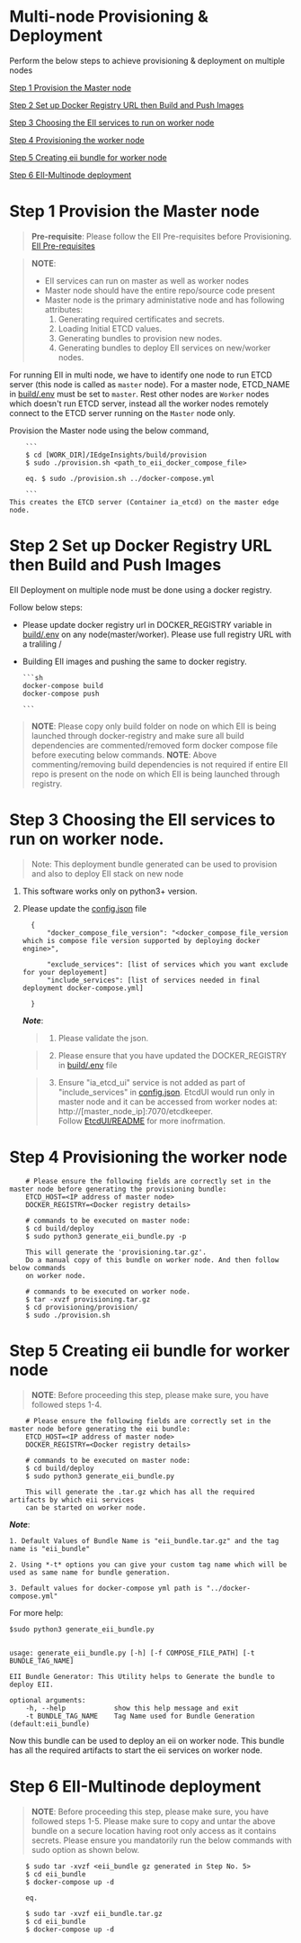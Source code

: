 # Multi-node Provisioning & Deployment

Perform the below steps  to achieve provisioning & deployment on multiple nodes

[Step 1 Provision the Master node](#step-1-provision-the-master-node)

[Step 2 Set up Docker Registry URL then Build and Push Images](#step-2-set-up-docker-registry-url-then-build-and-push-images)

[Step 3 Choosing the EII services to run on worker node](#step-3-choosing-the-eii-services-to-run-on-worker-node)

[Step 4 Provisioning the worker node](#step-4-provisioning-the-worker-node)

[Step 5 Creating eii bundle for worker node](#step-5-creating-eii-bundle-for-worker-node)

[Step 6 EII-Multinode deployment](#step-6-eii-multinode-deployment)

# Step 1 Provision the Master node

> **Pre-requisite**:
> Please follow the EII Pre-requisites before Provisioning.
> [EII Pre-requisites](../../README.md#eii-pre-requisites)

> **NOTE**:
> * EII services can run on master as well as worker nodes
> * Master node should have the entire repo/source code present
> * Master node is the primary administative node and has following attributes:
>   1. Generating required certificates and secrets.
>   2. Loading Initial ETCD values.
>   3. Generating bundles to provision new nodes.
>   4. Generating bundles to deploy EII services on new/worker nodes.


For running EII in multi node, we have to identify one node to run ETCD server (this node is called as `master` node). For a master node, ETCD_NAME in [build/.env](../.env) must be set to `master`. Rest other nodes are `Worker` nodes which doesn't run ETCD server, instead all the worker nodes remotely connect to the ETCD server running on the `Master` node only.

Provision the Master node using the below command,

        ```
        $ cd [WORK_DIR]/IEdgeInsights/build/provision
        $ sudo ./provision.sh <path_to_eii_docker_compose_file>

        eq. $ sudo ./provision.sh ../docker-compose.yml

        ```
    This creates the ETCD server (Container ia_etcd) on the master edge node.

# Step 2 Set up Docker Registry URL then Build and Push Images
EII Deployment on multiple node must be done using a docker registry.

Follow below steps:

* Please update docker registry url in DOCKER_REGISTRY variable in  [build/.env](../.env) on any node(master/worker). Please use full registry URL with a traliling /

* Building EII images and pushing the same to docker registry.

      ```sh
      docker-compose build
      docker-compose push

      ```

> **NOTE**: Please copy only build folder on node on which EII is being launched through docker-registry and make sure all build dependencies are commented/removed form docker compose file before executing below commands.
> **NOTE**: Above commenting/removing build dependencies is not required if entire EII repo is present on the node on which EII is being launched through registry.

# Step 3 Choosing the EII services to run on worker node.

>Note: This deployment bundle generated can be used to provision and also to deploy EII stack on new node

1. This software works only on python3+ version.
2. Please update the [config.json](./config.json) file

      ```
        {
            "docker_compose_file_version": "<docker_compose_file_version which is compose file version supported by deploying docker engine>",

            "exclude_services": [list of services which you want exclude for your deployement]
            "include_services": [list of services needed in final deployment docker-compose.yml]

        }
      ```
    ***Note***:
    > 1. Please validate the json.

    > 2. Please ensure that you have updated the DOCKER_REGISTRY in [build/.env](../.env) file

    > 3. Ensure "ia_etcd_ui" service is not added as part of "include_services" in [config.json](./config.json). EtcdUI would run only in master node and it can be accessed from worker nodes at: http://[master_node_ip]:7070/etcdkeeper.<br/>
    > Follow [EtcdUI/README](../../EtcdUI/README.md) for more inofrmation.

# Step 4 Provisioning the worker node

```
    # Please ensure the following fields are correctly set in the master node before generating the provisioning bundle:
    ETCD_HOST=<IP address of master node>
    DOCKER_REGISTRY=<Docker registry details>

    # commands to be executed on master node:
    $ cd build/deploy
    $ sudo python3 generate_eii_bundle.py -p

    This will generate the 'provisioning.tar.gz'.
    Do a manual copy of this bundle on worker node. And then follow below commands
    on worker node.
```

```
    # commands to be executed on worker node.
    $ tar -xvzf provisioning.tar.gz
    $ cd provisioning/provision/
    $ sudo ./provision.sh
```

# Step 5 Creating eii bundle for worker node
> **NOTE**: Before proceeding this step, please make sure, you have followed steps 1-4.

```
    # Please ensure the following fields are correctly set in the master node before generating the eii bundle:
    ETCD_HOST=<IP address of master node>
    DOCKER_REGISTRY=<Docker registry details>

    # commands to be executed on master node:
    $ cd build/deploy
    $ sudo python3 generate_eii_bundle.py

    This will generate the .tar.gz which has all the required artifacts by which eii services
    can be started on worker node.
```
***Note***:

    1. Default Values of Bundle Name is "eii_bundle.tar.gz" and the tag name is "eii_bundle"

    2. Using *-t* options you can give your custom tag name which will be used as same name for bundle generation.

    3. Default values for docker-compose yml path is "../docker-compose.yml"

For more help:

    $sudo python3 generate_eii_bundle.py


    usage: generate_eii_bundle.py [-h] [-f COMPOSE_FILE_PATH] [-t BUNDLE_TAG_NAME]

    EII Bundle Generator: This Utility helps to Generate the bundle to deploy EII.

    optional arguments:
        -h, --help            show this help message and exit
        -t BUNDLE_TAG_NAME    Tag Name used for Bundle Generation (default:eii_bundle)


Now this bundle can be used to deploy an eii on worker node. This bundle has all the required artifacts to start the eii
services on worker node.

# Step 6 EII-Multinode deployment

> **NOTE**: Before proceeding this step, please make sure, you have followed steps 1-5. Please make sure to copy and untar the above bundle on a secure location having root only access as it contains secrets. Please ensure you mandatorily run the below commands with sudo option as shown below.

```
    $ sudo tar -xvzf <eii_bundle gz generated in Step No. 5>
    $ cd eii_bundle
    $ docker-compose up -d

    eq.

    $ sudo tar -xvzf eii_bundle.tar.gz
    $ cd eii_bundle
    $ docker-compose up -d

```
